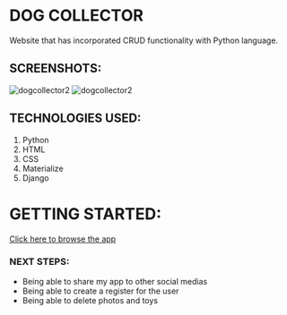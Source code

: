# DOG COLLECTOR
Website that has incorporated CRUD functionality with Python language.

## SCREENSHOTS:
![dogcollector2](https://imgur.com/ldPVSsQ.png)
![dogcollector2](https://imgur.com/rxtgVlU.png)

## TECHNOLOGIES USED: 
1. Python
2. HTML
3. CSS
4. Materialize
5. Django

# GETTING STARTED:  
[Click here to browse the app]()

### NEXT STEPS: 
* Being able to share my app to other social medias
* Being able to create a register for the user
* Being able to delete photos and toys 